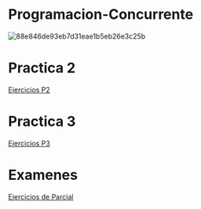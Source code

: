 # Programacion-Concurrente
![88e846de93eb7d31eae1b5eb26e3c25b](https://github.com/Austin-Myles/Programacion-Concurrente/assets/88697751/1892bdce-4d5c-4816-8a5f-c02c68b51e04)


# Practica 2
[Ejercicios P2](https://github.com/Austin-Myles/Programacion-Concurrente/tree/e83818227047a81ce1961093bc57aec735b120ab/Practica%202)
# Practica 3
[Ejercicios P3](https://github.com/Austin-Myles/Programacion-Concurrente/tree/e83818227047a81ce1961093bc57aec735b120ab/Practica%203)
# Examenes
[Ejercicios de Parcial](https://github.com/Austin-Myles/Programacion-Concurrente/tree/e83818227047a81ce1961093bc57aec735b120ab/Examenes)
